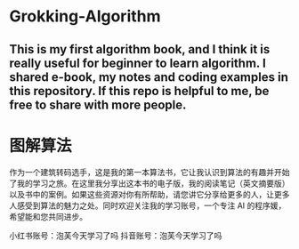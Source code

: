 # Grokking-Algorithm
This is my first algorithm book, and I think it is really useful for beginner to learn algorithm. I shared  e-book, my notes and coding examples in this repository. If this repo is helpful to me, be free to share with more people.
------

# 图解算法
作为一个建筑转码选手，这是我的第一本算法书，它让我认识到算法的有趣并开始了我的学习之旅。在这里我分享出这本书的电子版，我的阅读笔记（英文摘要版）以及书中的案例。如果这些资源对你有所帮助，请您讲它分享给更多的人，让更多人感受到算法的魅力之处。同时欢迎关注我的学习账号，一个专注 AI 的程序媛，希望能和您共同进步。

小红书账号：泡芙今天学习了吗
抖音账号：泡芙今天学习了吗
